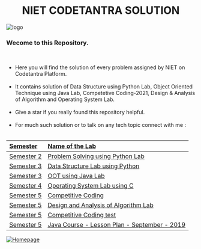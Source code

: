 <h1 align="center">NIET CODETANTRA SOLUTION</h1>

![logo](https://user-images.githubusercontent.com/78317220/186310268-b9b1d114-0ea7-48f7-a49b-a764f1dbafd9.png)</br>
<h3 aligh="center">Wecome to this Repository.</h3></br>
<ul>
  <li>Here you will find the solution of every problem assigned by NIET on Codetantra Platform.</li></br>
<li>It contains solution of Data Structure using Python Lab, Object Oriented Technique using Java Lab, Competetive Coding-2021, Design & Analysis of Algorithm and Operating System Lab. </li></br>
<li> Give a star if you really found this repository helpful.</li><br>
<li>For much such solution or to talk on any tech topic connect with me   :  <a href= "https://linktr.ee/sudoshivesh" Shivesh</a> </li></br>
</ul>

| Semester | Name of the Lab |
| :------| :---------------|
|Semester 2| [Problem Solving using Python Lab](https://github.com/sudoshivesh/niet-codetantra/tree/sudo/Problem%20Solving%20using%20Python%20Lab) |
|Semester 3| [Data Structure Lab using Python](https://github.com/sudoshivesh/niet-codetantra/tree/sudo/data%20structure%20lab%20using%20python) |
|Semester 3| [OOT using Java Lab](https://github.com/sudoshivesh/niet-codetantra/tree/sudo/Object%20Oriented%20Techniques%20using%20Java%20Lab) |
|Semester 4| [Operating System Lab using C](https://github.com/sudoshivesh/niet-codetantra/tree/sudo/Operating%20System%20Lab) |
|Semester 5| [Competitive Coding](https://github.com/sudoshivesh/niet-codetantra/tree/sudo/Competitive%20Coding%20-%202021) |
|Semester 5| [Design and Analysis of Algorithm Lab](https://github.com/sudoshivesh/niet-codetantra/tree/sudo/Design%20and%20Analysis%20of%20Algorithm%20Lab)|
|Semester 5| [Competitive Coding test](https://github.com/sudoshivesh/niet-codetantra/tree/sudo/Competitive%20Coding%20Test)|
|Semester 5| [Java Course - Lesson Plan - September - 2019](https://github.com/sudoshivesh/niet-codetantra/tree/sudo/Java%20Course%20-%20Lesson%20Plan%20-%20September%20-%202019)|

![Homepage](https://user-images.githubusercontent.com/78317220/186310287-34793444-a43c-46aa-a404-37d213e9fb50.png) </br>


